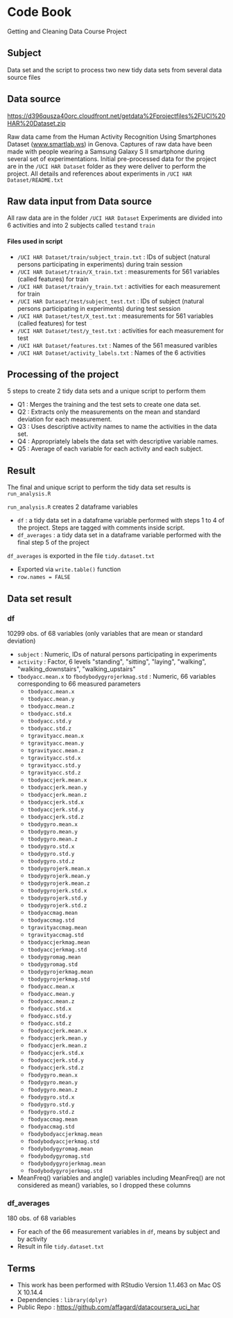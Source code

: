 # Code Book
Getting and Cleaning Data Course Project

## Subject
Data set and the script to process two new tidy data sets from several data source files 

## Data source
https://d396qusza40orc.cloudfront.net/getdata%2Fprojectfiles%2FUCI%20HAR%20Dataset.zip

Raw data came from the Human Activity Recognition Using Smartphones Dataset (www.smartlab.ws) in Genova.
Captures of raw data have been made with people wearing a Samsung Galaxy S II smartphone during several set of experimentations.
Initial pre-processed data for the project are in the ```/UCI HAR Dataset``` folder as they were deliver to perform the project.
All details and references about experiments in ```/UCI HAR Dataset/README.txt```

## Raw data input from Data source
All raw data are in the folder ```/UCI HAR Dataset```
Experiments are divided into 6 activities and into 2 subjects called ```test```and ```train```
#### Files used in script 
 * ```/UCI HAR Dataset/train/subject_train.txt``` : IDs of subject (natural persons participating in experiments) during train session
 * ```/UCI HAR Dataset/train/X_train.txt``` : measurements for 561 variables (called features) for train
 * ```/UCI HAR Dataset/train/y_train.txt``` : activities for each measurement for train
 * ```/UCI HAR Dataset/test/subject_test.txt``` : IDs of subject (natural persons participating in experiments) during test session
 * ```/UCI HAR Dataset/test/X_test.txt``` : measurements for 561 variables (called features) for test
 * ```/UCI HAR Dataset/test/y_test.txt``` : activities for each measurement for test
 * ```/UCI HAR Dataset/features.txt``` : Names of the 561 measured varibles
 * ```/UCI HAR Dataset/activity_labels.txt``` : Names of the 6 activities
 
 

## Processing of the project
5 steps to create 2 tidy data sets and a unique script to perform them

 * Q1 : Merges the training and the test sets to create one data set.
 * Q2 : Extracts only the measurements on the mean and standard deviation for each measurement.
 * Q3 : Uses descriptive activity names to name the activities in the data set.
 * Q4 : Appropriately labels the data set with descriptive variable names.
 * Q5 : Average of each variable for each activity and each subject.


## Result
The final and unique script to perform the tidy data set results is ```run_analysis.R```

```run_analysis.R``` creates 2 dataframe variables
 * ```df``` : a tidy data set in a dataframe variable performed with steps 1 to 4 of the project. Steps are tagged with comments inside script.
 * ```df_averages``` : a tidy data set in a dataframe variable performed with the final step 5 of the project

```df_averages``` is exported in the file ```tidy.dataset.txt```
 * Exported via ```write.table()``` function
 * ```row.names = FALSE```
 
 ## Data set result
 ### df
 10299 obs. of  68 variables (only variables that are mean or standard deviation)
  * ```subject``` : Numeric, IDs of natural persons participating in experiments
  * ```activity``` : Factor, 6 levels "standing", "sitting", "laying", "walking", "walking_downstairs", "walking_upstairs"
  * ```tbodyacc.mean.x``` to ```fbodybodygyrojerkmag.std``` : Numeric, 66 variables corresponding to 66 measured parameters
  	* ```tbodyacc.mean.x```
  	* ```tbodyacc.mean.y```
  	* ```tbodyacc.mean.z```
  	* ```tbodyacc.std.x```
  	* ```tbodyacc.std.y```
  	* ```tbodyacc.std.z```
  	* ```tgravityacc.mean.x```
  	* ```tgravityacc.mean.y```
  	* ```tgravityacc.mean.z```
  	* ```tgravityacc.std.x```
  	* ```tgravityacc.std.y```
  	* ```tgravityacc.std.z```
  	* ```tbodyaccjerk.mean.x```
  	* ```tbodyaccjerk.mean.y```
  	* ```tbodyaccjerk.mean.z```
  	* ```tbodyaccjerk.std.x```
  	* ```tbodyaccjerk.std.y```
  	* ```tbodyaccjerk.std.z```
  	* ```tbodygyro.mean.x```
  	* ```tbodygyro.mean.y```
  	* ```tbodygyro.mean.z```
  	* ```tbodygyro.std.x```
  	* ```tbodygyro.std.y```
  	* ```tbodygyro.std.z```
  	* ```tbodygyrojerk.mean.x```
  	* ```tbodygyrojerk.mean.y```
  	* ```tbodygyrojerk.mean.z```
  	* ```tbodygyrojerk.std.x```
  	* ```tbodygyrojerk.std.y```
  	* ```tbodygyrojerk.std.z```
  	* ```tbodyaccmag.mean```
  	* ```tbodyaccmag.std```
  	* ```tgravityaccmag.mean```
  	* ```tgravityaccmag.std```
  	* ```tbodyaccjerkmag.mean```
  	* ```tbodyaccjerkmag.std```
  	* ```tbodygyromag.mean```
  	* ```tbodygyromag.std```
  	* ```tbodygyrojerkmag.mean```
  	* ```tbodygyrojerkmag.std```
  	* ```fbodyacc.mean.x```
  	* ```fbodyacc.mean.y```
  	* ```fbodyacc.mean.z```
  	* ```fbodyacc.std.x```
  	* ```fbodyacc.std.y```
  	* ```fbodyacc.std.z```
  	* ```fbodyaccjerk.mean.x```
  	* ```fbodyaccjerk.mean.y```
  	* ```fbodyaccjerk.mean.z```
  	* ```fbodyaccjerk.std.x```
  	* ```fbodyaccjerk.std.y```
  	* ```fbodyaccjerk.std.z```
  	* ```fbodygyro.mean.x```
  	* ```fbodygyro.mean.y```
  	* ```fbodygyro.mean.z```
  	* ```fbodygyro.std.x```
  	* ```fbodygyro.std.y```
  	* ```fbodygyro.std.z```
  	* ```fbodyaccmag.mean```
  	* ```fbodyaccmag.std```
  	* ```fbodybodyaccjerkmag.mean```
  	* ```fbodybodyaccjerkmag.std```
  	* ```fbodybodygyromag.mean```
  	* ```fbodybodygyromag.std```
  	* ```fbodybodygyrojerkmag.mean```
  	* ```fbodybodygyrojerkmag.std```
  * MeanFreq() variables and angle() variables including MeanFreq() are not considered as mean() variables, so I dropped these columns 
  
 ### df_averages
 180 obs. of  68 variables
  * For each of the 66 measurement variables in ```df```, means by subject and by activity
  * Result in file ```tidy.dataset.txt```
 
 
 ## Terms
  * This work has been performed with RStudio Version 1.1.463 on Mac OS X 10.14.4
  * Dependencies : ```library(dplyr)```
  * Public Repo : https://github.com/affagard/datacoursera_uci_har
 